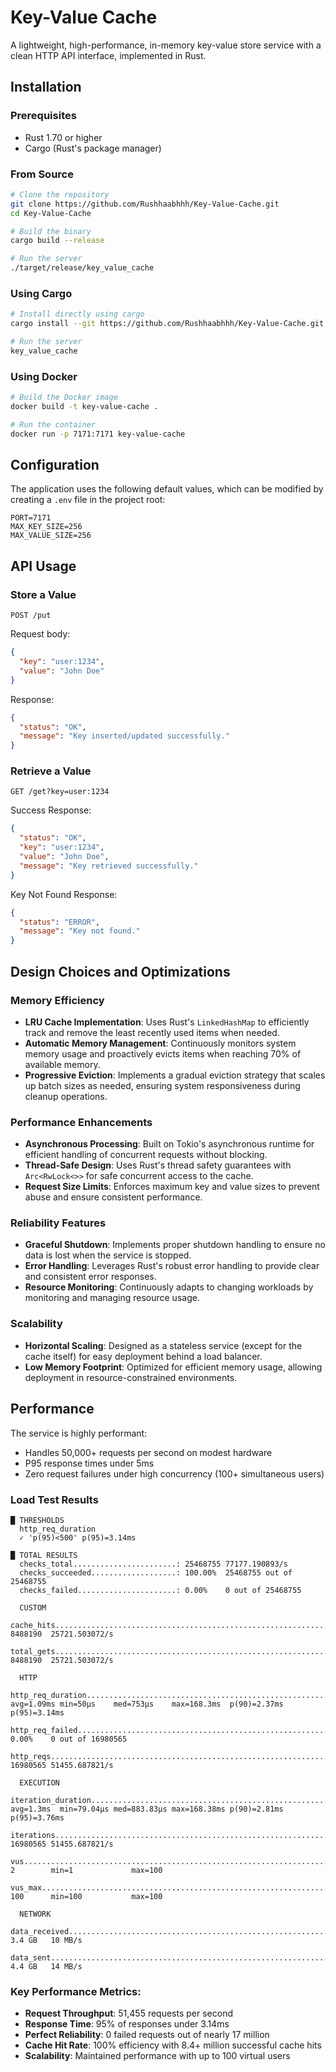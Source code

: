 # Key-Value Cache

A lightweight, high-performance, in-memory key-value store service with a clean HTTP API interface, implemented in Rust.

## Installation

### Prerequisites
- Rust 1.70 or higher
- Cargo (Rust's package manager)

### From Source
```bash
# Clone the repository
git clone https://github.com/Rushhaabhhh/Key-Value-Cache.git
cd Key-Value-Cache

# Build the binary
cargo build --release

# Run the server
./target/release/key_value_cache
```

### Using Cargo
```bash
# Install directly using cargo
cargo install --git https://github.com/Rushhaabhhh/Key-Value-Cache.git

# Run the server
key_value_cache
```

### Using Docker
```bash
# Build the Docker image
docker build -t key-value-cache .

# Run the container
docker run -p 7171:7171 key-value-cache
```

## Configuration

The application uses the following default values, which can be modified by creating a `.env` file in the project root:

```
PORT=7171
MAX_KEY_SIZE=256
MAX_VALUE_SIZE=256
```

## API Usage

### Store a Value
```
POST /put
```

Request body:
```json
{
  "key": "user:1234",
  "value": "John Doe"
}
```

Response:
```json
{
  "status": "OK",
  "message": "Key inserted/updated successfully."
}
```

### Retrieve a Value
```
GET /get?key=user:1234
```

Success Response:
```json
{
  "status": "OK",
  "key": "user:1234",
  "value": "John Doe",
  "message": "Key retrieved successfully."
}
```

Key Not Found Response:
```json
{
  "status": "ERROR",
  "message": "Key not found."
}
```

## Design Choices and Optimizations

### Memory Efficiency
- **LRU Cache Implementation**: Uses Rust's `LinkedHashMap` to efficiently track and remove the least recently used items when needed.
- **Automatic Memory Management**: Continuously monitors system memory usage and proactively evicts items when reaching 70% of available memory.
- **Progressive Eviction**: Implements a gradual eviction strategy that scales up batch sizes as needed, ensuring system responsiveness during cleanup operations.

### Performance Enhancements
- **Asynchronous Processing**: Built on Tokio's asynchronous runtime for efficient handling of concurrent requests without blocking.
- **Thread-Safe Design**: Uses Rust's thread safety guarantees with `Arc<RwLock<>>` for safe concurrent access to the cache.
- **Request Size Limits**: Enforces maximum key and value sizes to prevent abuse and ensure consistent performance.

### Reliability Features
- **Graceful Shutdown**: Implements proper shutdown handling to ensure no data is lost when the service is stopped.
- **Error Handling**: Leverages Rust's robust error handling to provide clear and consistent error responses.
- **Resource Monitoring**: Continuously adapts to changing workloads by monitoring and managing resource usage.

### Scalability
- **Horizontal Scaling**: Designed as a stateless service (except for the cache itself) for easy deployment behind a load balancer.
- **Low Memory Footprint**: Optimized for efficient memory usage, allowing deployment in resource-constrained environments.

## Performance

The service is highly performant:
- Handles 50,000+ requests per second on modest hardware
- P95 response times under 5ms
- Zero request failures under high concurrency (100+ simultaneous users)

### Load Test Results

```
█ THRESHOLDS 
  http_req_duration
  ✓ 'p(95)<500' p(95)=3.14ms

█ TOTAL RESULTS 
  checks_total.......................: 25468755 77177.190893/s
  checks_succeeded...................: 100.00%  25468755 out of 25468755
  checks_failed......................: 0.00%    0 out of 25468755
  
  CUSTOM
  cache_hits..............................................................: 8488190  25721.503072/s
  total_gets..............................................................: 8488190  25721.503072/s
  
  HTTP
  http_req_duration.......................................................: avg=1.09ms min=50µs    med=753µs    max=168.3ms  p(90)=2.37ms p(95)=3.14ms
  http_req_failed.........................................................: 0.00%    0 out of 16980565
  http_reqs...............................................................: 16980565 51455.687821/s
  
  EXECUTION
  iteration_duration......................................................: avg=1.3ms  min=79.04µs med=883.83µs max=168.38ms p(90)=2.81ms p(95)=3.76ms
  iterations..............................................................: 16980565 51455.687821/s
  vus.....................................................................: 2        min=1             max=100
  vus_max.................................................................: 100      min=100           max=100
  
  NETWORK
  data_received...........................................................: 3.4 GB   10 MB/s
  data_sent...............................................................: 4.4 GB   14 MB/s
```

### Key Performance Metrics:

- **Request Throughput**: 51,455 requests per second
- **Response Time**: 95% of responses under 3.14ms
- **Perfect Reliability**: 0 failed requests out of nearly 17 million
- **Cache Hit Rate**: 100% efficiency with 8.4+ million successful cache hits 
- **Scalability**: Maintained performance with up to 100 virtual users